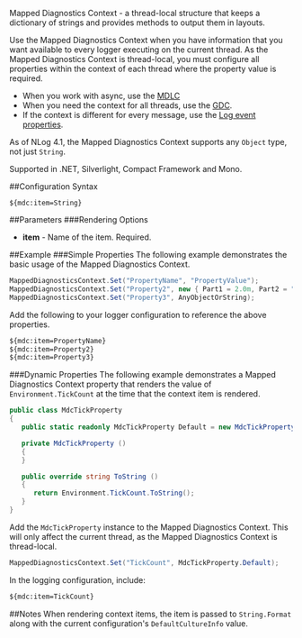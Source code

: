 Mapped Diagnostics Context - a thread-local structure that keeps a dictionary
of strings and provides methods to output them in layouts. 

Use the Mapped Diagnostics Context when you have information that you want available to every logger executing on the current thread. As the Mapped Diagnostics Context is thread-local, you must configure all properties within the context of each thread where the property value is required.

- When you work with async, use the [MDLC](MDLC-Layout-Renderer)
- When you need the context for all threads, use the [GDC](Gdc-Layout-Renderer). 
- If the context is different for every message, use the [Log event properties](https://github.com/NLog/NLog/wiki/EventProperties-Layout-Renderer). 
 
As of NLog 4.1, the Mapped Diagnostics Context supports any `Object` type, not just `String`.

Supported in .NET, Silverlight, Compact Framework and Mono.

##Configuration Syntax
```
${mdc:item=String}
```

##Parameters
###Rendering Options
* **item** - Name of the item. Required.

##Example
###Simple Properties
The following example demonstrates the basic usage of the Mapped Diagnostics Context.

```c#
MappedDiagnosticsContext.Set("PropertyName", "PropertyValue");
MappedDiagnosticsContext.Set("Property2", new { Part1 = 2.0m, Part2 = "Two parts" });
MappedDiagnosticsContext.Set("Property3", AnyObjectOrString);
```

Add the following to your logger configuration to reference the above properties.
```xml
${mdc:item=PropertyName}
${mdc:item=Property2}
${mdc:item=Property3}
```

###Dynamic Properties
The following example demonstrates a Mapped Diagnostics Context property that renders the value of `Environment.TickCount` at the time that the context item is rendered.

```c#
public class MdcTickProperty 
{
   public static readonly MdcTickProperty Default = new MdcTickProperty();

   private MdcTickProperty () 
   {
   }

   public override string ToString () 
   {
      return Environment.TickCount.ToString();
   }
}
```

Add the `MdcTickProperty` instance to the Mapped Diagnostics Context. This will only affect the current thread, as the Mapped Diagnostics Context is thread-local.

```c#
MappedDiagnosticsContext.Set("TickCount", MdcTickProperty.Default);
```

In the logging configuration, include:

```xml
${mdc:item=TickCount}
```

##Notes
When rendering context items, the item is passed to `String.Format` along with the current configuration's `DefaultCultureInfo` value.